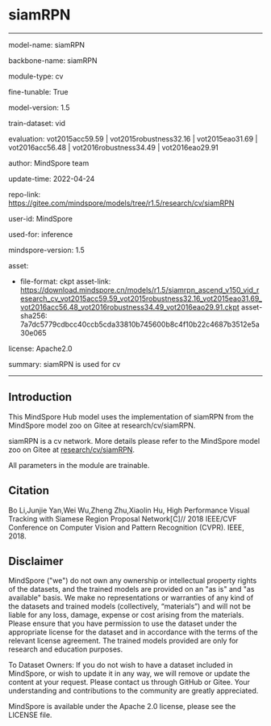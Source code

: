 # siamRPN

---

model-name: siamRPN

backbone-name: siamRPN

module-type: cv

fine-tunable: True

model-version: 1.5

train-dataset: vid

evaluation: vot2015acc59.59 | vot2015robustness32.16 | vot2015eao31.69 | vot2016acc56.48 | vot2016robustness34.49 | vot2016eao29.91

author: MindSpore team

update-time: 2022-04-24

repo-link: <https://gitee.com/mindspore/models/tree/r1.5/research/cv/siamRPN>

user-id: MindSpore

used-for: inference

mindspore-version: 1.5

asset:

-
    file-format: ckpt
    asset-link: <https://download.mindspore.cn/models/r1.5/siamrpn_ascend_v150_vid_research_cv_vot2015acc59.59_vot2015robustness32.16_vot2015eao31.69_vot2016acc56.48_vot2016robustness34.49_vot2016eao29.91.ckpt>
    asset-sha256: 7a7dc5779cdbcc40ccb5cda33810b745600b8c4f10b22c4687b3512e5a30e065

license: Apache2.0

summary: siamRPN is used for cv

---

## Introduction

This MindSpore Hub model uses the implementation of siamRPN from the MindSpore model zoo on Gitee at research/cv/siamRPN.

siamRPN is a cv network. More details please refer to the MindSpore model zoo on Gitee at [research/cv/siamRPN](https://gitee.com/mindspore/models/blob/r1.5/research/cv/siamRPN/README_CN.md).

All parameters in the module are trainable.

## Citation

Bo Li,Junjie Yan,Wei Wu,Zheng Zhu,Xiaolin Hu, High Performance Visual Tracking with Siamese Region Proposal Network[C]// 2018 IEEE/CVF Conference on Computer Vision and Pattern Recognition (CVPR). IEEE, 2018.

## Disclaimer

MindSpore ("we") do not own any ownership or intellectual property rights of the datasets, and the trained models are provided on an "as is" and "as available" basis. We make no representations or warranties of any kind of the datasets and trained models (collectively, “materials”) and will not be liable for any loss, damage, expense or cost arising from the materials. Please ensure that you have permission to use the dataset under the appropriate license for the dataset and in accordance with the terms of the relevant license agreement. The trained models provided are only for research and education purposes.

To Dataset Owners: If you do not wish to have a dataset included in MindSpore, or wish to update it in any way, we will remove or update the content at your request. Please contact us through GitHub or Gitee. Your understanding and contributions to the community are greatly appreciated.

MindSpore is available under the Apache 2.0 license, please see the LICENSE file.
